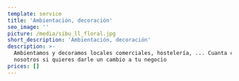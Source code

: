 ```yaml
---
template: service
title: 'Ambientación, decoración'
seo_image: ''
picture: /media/sibu_ll_floral.jpg
short_description: 'Ambientación, decoración'
description: >-
  Ambientamos y decoramos locales comerciales, hostelería, ... Cuanta con
  nosotros si quieres darle un cambio a tu negocio
prices: []
---
```


